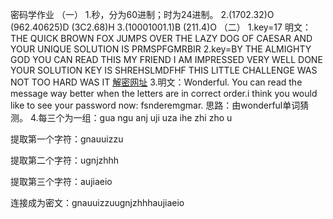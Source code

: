 密码学作业
（一）
1.秒，分为60进制；时为24进制。
2.(1702.32)O  (962.40625)D (3C2.68)H
3.(10001001.1)B (211.4)O
（二）
1.key=17
明文： THE QUICK BROWN FOX JUMPS OVER THE LAZY DOG OF CAESAR AND YOUR UNIQUE SOLUTION IS PRMSPFGMRBIR
2.key=BY THE ALMIGHTY GOD YOU CAN READ THIS MY FRIEND I AM IMPRESSED VERY WELL DONE YOUR SOLUTION KEY IS SHREHSLMDFHF THIS LITTLE CHALLENGE WAS NOT TOO HARD WAS IT
[解密网址](https://quipqiup.com/)
3.明文：Wonderful. You can read the message way better when the letters are in correct order.i think you would like to see your password now: fsnderemgmar.
思路：由wonderful单词猜测。
4.每三个为一组：gua ngu anj uji uza ihe zhi zho u

提取第一个字符：gnauuizzu

提取第二个字符：ugnjzhhh

提取第三个字符：aujiaeio

连接成为密文：gnauuizzuugnjzhhhaujiaeio